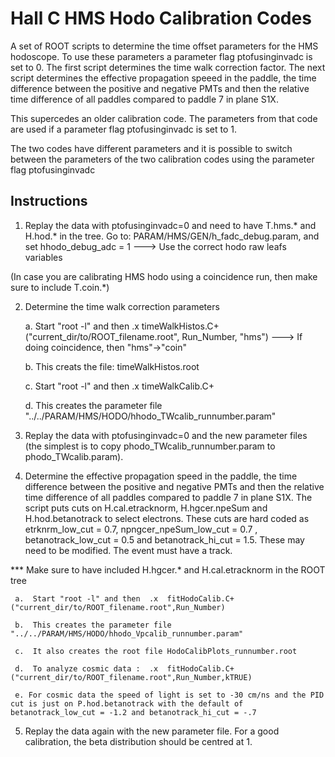 # Hall C HMS Hodo Calibration Codes

A set of ROOT scripts to determine the time offset parameters for the HMS hodoscope. To use these parameters a  parameter flag ptofusinginvadc is set to 0. The first script determines the time walk correction factor. The next script determines the effective propagation speeed in the paddle, the time difference between the positive and negative PMTs and then the relative time difference of all paddles compared to paddle 7 in plane S1X.

This supercedes an older calibration code. The parameters from that code are
used if a parameter flag ptofusinginvadc is set to 1. 

The two codes have different parameters and it is possible to switch between the parameters of the two calibration codes using the  parameter flag ptofusinginvadc

## Instructions

1. Replay the data with ptofusinginvadc=0 and need to have T.hms.* and H.hod.* in the tree. 
   Go to: PARAM/HMS/GEN/h_fadc_debug.param, and set hhodo_debug_adc = 1 --->  Use the correct hodo raw leafs variables 

(In case you are calibrating HMS hodo using a coincidence run, then make sure to include T.coin.*)


2. Determine the time walk correction parameters

     a. Start "root -l" and then  .x timeWalkHistos.C+("current_dir/to/ROOT_filename.root", Run_Number, "hms") ---> If doing coincidence, then "hms"->"coin"

     b. This creats the file: timeWalkHistos.root

     c. Start "root -l" and then .x timeWalkCalib.C+

     d. This creates the parameter file "../../PARAM/HMS/HODO/hhodo_TWcalib_runnumber.param"

3.  Replay the data with ptofusinginvadc=0 and the new parameter files (the simplest is to copy phodo_TWcalib_runnumber.param to phodo_TWcalib.param).

4. Determine the effective propagation speed in the paddle, the time difference between the positive and negative PMTs and then the relative time difference of all paddles compared to paddle 7 in plane S1X. The script
puts cuts on H.cal.etracknorm, H.hgcer.npeSum and H.hod.betanotrack to select electrons. These cuts are hard coded as  etrknrm_low_cut = 0.7, npngcer_npeSum_low_cut = 0.7 , betanotrack_low_cut = 0.5 and betanotrack_hi_cut = 1.5. These may need to be modified. The event must have a track. 

*** Make sure to have included H.hgcer.* and H.cal.etracknorm in the ROOT tree

     a.  Start "root -l" and then  .x  fitHodoCalib.C+("current_dir/to/ROOT_filename.root",Run_Number)     

     b.  This creates the parameter file "../../PARAM/HMS/HODO/hhodo_Vpcalib_runnumber.param"

     c.  It also creates the root file HodoCalibPlots_runnumber.root

     d.  To analyze cosmic data :  .x  fitHodoCalib.C+("current_dir/to/ROOT_filename.root",Run_Number,kTRUE) 

     e. For cosmic data the speed of light is set to -30 cm/ns and the PID cut is just on P.hod.betanotrack with the default of betanotrack_low_cut = -1.2 and betanotrack_hi_cut = -.7

5. Replay the data again with the new parameter file. For a good calibration, the beta distribution should be centred at 1.